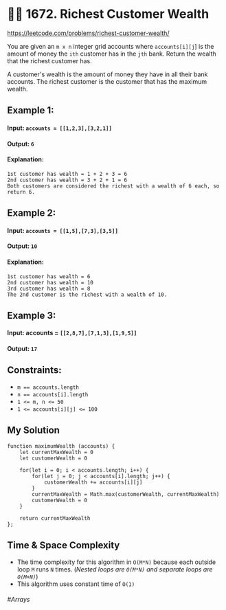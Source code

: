 # 🧙‍♀️ 1672. Richest Customer Wealth
https://leetcode.com/problems/richest-customer-wealth/

You are given an `m x n` integer grid accounts where `accounts[i][j`] is the amount of money the `ith` customer has in the `jth` bank. Return the wealth that the richest customer has.

A customer's wealth is the amount of money they have in all their bank accounts. The richest customer is the customer that has the maximum wealth.

## Example 1:
#### Input: `accounts = [[1,2,3],[3,2,1]]`
#### Output: `6`
#### Explanation:
```
1st customer has wealth = 1 + 2 + 3 = 6
2nd customer has wealth = 3 + 2 + 1 = 6
Both customers are considered the richest with a wealth of 6 each, so return 6.
```
## Example 2:
#### Input: `accounts = [[1,5],[7,3],[3,5]]`
#### Output: `10`
#### Explanation: 
```
1st customer has wealth = 6
2nd customer has wealth = 10 
3rd customer has wealth = 8
The 2nd customer is the richest with a wealth of 10.
```
## Example 3:
#### Input: accounts = `[[2,8,7],[7,1,3],[1,9,5]]`
#### Output: `17`
 

## Constraints:
- `m == accounts.length`
- `n == accounts[i].length`
- `1 <= m, n <= 50`
- `1 <= accounts[i][j] <= 100`

## My Solution 
````
function maximumWealth (accounts) {
    let currentMaxWealth = 0
    let customerWealth = 0
    
    for(let i = 0; i < accounts.length; i++) {
        for(let j = 0; j < accounts[i].length; j++) {
            customerWealth += accounts[i][j]
        }
        currentMaxWealth = Math.max(customerWealth, currentMaxWealth)
        customerWealth = 0
    }
    
    return currentMaxWealth 
};
````
## Time & Space Complexity
- The time complexity for this algorithm in `O(M*N)` because each outside loop `M` runs `N` times. (*Nested loops are `O(M*N)` and separate loops are `O(M+N)`*)
- This algorithm uses constant time of `O(1)`


###### #Arrays
